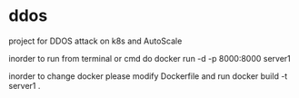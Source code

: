 # ddos
project for DDOS attack on k8s and AutoScale

inorder to run from terminal or cmd do
docker run -d -p 8000:8000 server1

inorder to change docker  please modify Dockerfile and run
docker build -t server1 .
